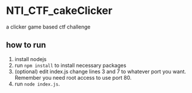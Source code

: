 # NTI_CTF_cakeClicker
a clicker game based ctf challenge

 ## how to run
 1. install nodejs
 2. run ```npm install``` to install necessary packages
 3. (optional) edit index.js change lines 3 and 7 to whatever port you want. Remember you need root access to use port 80.
 4. run ```node index.js```.